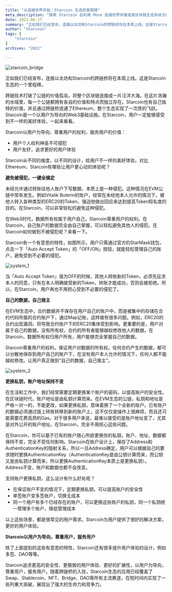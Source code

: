 ```yaml
---
title: "从连接世界开始：Starcoin 生态的里程碑"
meta_description: "探索 Starcoin 在利用 Move 连接世界并推进其区块链生态系统方面的重要里程碑。"
date: 2022-06-17
summary: "正如我们已经宣布，连接以太坊和Starcoin的跨链桥将在本周上线。这是Starcoin生态的一个里程碑...."
author: "Starcoin"
tags: [
    "Starcoin"
]
archives: "2022"

---
```


![starcoin_bridge](/images/hackathon/starcoin_bridge.jpeg)

正如我们已经宣布，连接以太坊和Starcoin的跨链桥将在本周上线。这是Starcoin生态的一个里程碑。

跨链技术打破了公链的价值孤岛，将整个区块链连接成一片汪洋大海。在这片浩瀚的水域里，每一个公链都拥有各自的价值和特点而独立存在。Starcoin也有自己独特的价值，并且通过跨链桥连通了Ethereum，整个生态实现了一次质的飞跃。Starcoin是一个以用户为导向的Web3基础设施。在Starcoin，用户一定能够感受到不一样的美好体验，一起来看看。

Starcoin以用户为导向，尊重用户的权利，服务用户的价值：

- 用户个人权利神圣不可侵犯
- 用户友好，追求更好的用户体验

Starcoin从不同的维度，以不同的设计，给用户不一样的美好体验。对比Ethereum，Starcoin有哪些让用户更心动的体验呢？

**避免被侵犯，一键全搞定**

未经允许通过转账往他人账户下写数据，本质上是一种侵犯。这种情况在EVM公链中常有发生。例如Vitalik Buterin的账户，经常在未经他本人允许的情况下，被他人转入各种类型的ERC20的Token，强迫他做出回应来达到提高Token知名度的目的。在Starcoin，可以非常轻松的避免这种侵犯。

在Web3时代，数据所有权属于用户自己，Starcoin尊重用户的权利。在Starcoin，自己账户的数据完全由自己掌握，可以轻松避免其他人的侵犯。在Starcoin如何做到不被侵犯呢？来看一下。

Starcoin有一个有意思的特性，如图所示，用户只需通过官方的StarMask钱包，点击一下「Auto Accept Token」的「OFF/ON」按钮，就能轻松管理自己的账户，避免受到不必要的侵犯。

![system_1](/images/hackathon/system_1.jpeg)

当「Auto Accept Token」值为OFF的时候，其他人转账新的Token，必须先征求本人的同意，只有在本人明确接受新的Token，转账才能成功，否则会被拒绝。所以，在Starcoin，用户再也不用担心受到不必要的侵犯了。

**自己的数据，自己做主**

在EVM生态中，合约数据并不保存在用户自己的账户中，而是被集中的存储在合约代码所属的合约账户下，通过Map记账，这样做有很多问题。例如，ERC20的合约出现漏洞，将导致合约账户下的ERC20集体受到影响。更重要的是，用户对属于自己的数据，没有所有权，合约的所有者能够越权修改他人的数据。在Starcoin，数据所有权归用户所有，用户能够完全掌握自己的数据。

Starcoin尊重用户的权利，保证用户对数据的所有权。任何合约产生的数据，都可以分散地保存到用户自己的账户下，在没有用户本人允许的情况下，任何人都不能越权修改。让用户真正做到“自己的数据，自己做主”。

![system_2](/images/hackathon/system_2.jpeg)

**更换私钥，账户地址保持不变**

在生活和工作中，我们经常需要定期更换某个账户的密码，以提高账户的安全性。在区块链时代，账户地址是由私钥计算而来。在EVM生态的公链，私钥和地址是严格一对一的，不能更改，如果更换私钥，意味着换了一个全新的账户。已有账户的数据必须通过链上转账转移到新的账户上，这不仅仅是操作上很麻烦，而且还可能需要花费高昂的Gas。对于很多用户来说，最难以接受的是账户地址变了，尤其是对外公开的账户地址。在Starcoin，完全不用担心这些问题。

在Starcoin，你可以基于已有的账户随心所欲更换你的私钥，账户、地址、数据都保持不变，完全不受任何影响。Starcoin在账户设计上，保存了Address和AuthenticationKey的隐射关系，所以一旦Address确定，用户可以根据自己的要求随时更换AuthenticationKey（AuthenticationKey是由公钥计算而来，而公钥又是由私钥计算而来，所以更换AuthenticationKey本质上是更换私钥）。Address不变，账户和数据也都不会改变。

支持账户更换私钥，这么设计有什么好处呢？

- 在保证账户不变的情况下，定期更换私钥，可以提高账户的安全性
- 单签账户变多签账户，切换无成本
- 同一个用户有多个已经存在的账户，可以更换这些账户的私钥，同一个私钥统一管理多个账户，降低管理成本

以上这些场景，都是很常见的用户需求。Starcoin为用户提供了很好的解决方案，更好的用户体验。

**Starcoin以用户为导向，尊重用户，服务用户**

除了上面提到的这些有意思的特性，Starcoin还有很多提升用户体验的设计，例如多签、DAO等等。

Starcoin追求更高的安全性、更极致的用户体验、更好的扩展性，以用户为导向，尊重用户，服务用户。随着跨链桥的入驻，Starcoin生态的应用已经覆盖了Swap、Stablecoin、NFT、Bridge、DAO等所有主流赛道，在短时间内实现了一些列重大突破，展现出了强大的生命力和竞争力。